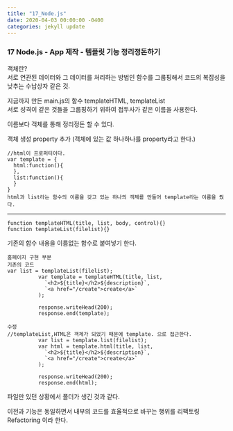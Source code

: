 ```yaml
---
title: "17_Node.js"
date: 2020-04-03 00:00:00 -0400
categories: jekyll update
---
```


### 17 Node.js - App 제작 - 템플릿 기능 정리정돈하기

객체란?<br>
서로 연관된 데이터와 그 데이터를 처리하는 방법인 함수를 그룹핑해서 코드의 복잡성을 낮추는 수납상자 같은 것.

지금까지 만든 main.js의 함수 templateHTML, templateList <br>
서로 성격이 같은 것들을 그룹핑하기 위하여 접두사가 같은 이름을 사용한다.

이름보다 객체를 통해 정리정돈 할 수 있다.

객체 생성
property 추가 (객체에 있는 값 하나하나를 property라고 한다.)

    //html이 프로퍼티이다.
    var template = {
      html:function(){
      },
      list:function(){
      }
    }
    html과 list라는 함수의 이름을 갖고 있는 하나의 객체를 만들어 template라는 이름을 줬다.

---

    function templateHTML(title, list, body, control){}
    function templateList(filelist){}

기존의 함수 내용을 이름없는 함수로 붙여넣기 한다.

    홈페이지 구현 부분
    기존의 코드
    var list = templateList(filelist);
              var template = templateHTML(title, list,
                `<h2>${title}</h2>${description}`,
                `<a href="/create">create</a>`
              );

              response.writeHead(200);
              response.end(template);

    수정
    //templateList,HTML은 객체가 되었기 때문에 template. 으로 접근한다.
              var list = template.list(filelist);
              var html = template.html(title, list,
                `<h2>${title}</h2>${description}`,
                `<a href="/create">create</a>`
              );

              response.writeHead(200);
              response.end(html);

파일만 있던 상황에서 폴더가 생긴 것과 같다.

이전과 기능은 동일하면서 내부의 코드를 효율적으로 바꾸는 행위를 리팩토링Refactoring 이라 한다.
